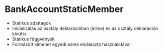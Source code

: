 # BankAccountStaticMember

- Statikus adattagok
- Inicializálás az osztály deklarációban (inline) és az osztály deklaráción kívül is
- Statikus függvények
- Formázott kimenet egyedi ezres elválasztó használatával

